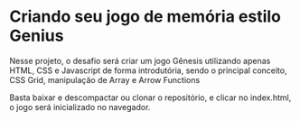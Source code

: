 # Criando seu jogo de memória estilo Genius
Nesse projeto, o desafio será criar um jogo Gênesis utilizando apenas HTML, CSS e Javascript de forma introdutória, sendo o principal conceito, CSS Grid, manipulação de Array e Arrow Functions

Basta baixar e descompactar ou clonar o repositório, e clicar no index.html, o jogo será inicializado no navegador.

